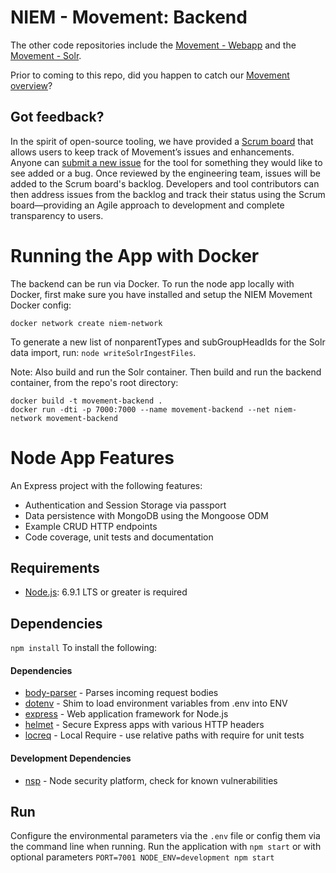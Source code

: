 NIEM - Movement: Backend
====================

The other code repositories include the [Movement - Webapp](https://github.com/NIEM/movement-frontend) and the [Movement - Solr](https://github.com/NIEM/movement-solr).

Prior to coming to this repo, did you happen to catch our [Movement overview](https://github.com/NIEM/Movement)?

## Got feedback? 
In the spirit of open-source tooling, we have provided a [Scrum board](https://github.com/NIEM/Movement/projects/1) that allows users to keep track of Movement’s issues and enhancements. Anyone can [submit a new issue](https://github.com/NIEM/Movement/issues) for the tool for something they would like to see added or a bug. Once reviewed by the engineering team, issues will be added to the Scrum board's backlog. Developers and tool contributors can then address issues from the backlog and track their status using the Scrum board—providing an Agile approach to development and complete transparency to users.

# Running the App with Docker

The backend can be run via Docker. To run the node app locally with Docker, first make sure you have installed and setup the NIEM Movement Docker config:
```
docker network create niem-network
```

To generate a new list of nonparentTypes and subGroupHeadIds for the Solr data import, run: `node writeSolrIngestFiles`.

Note: Also build and run the Solr container. Then build and run the backend container, from the repo's root directory:
```
docker build -t movement-backend .
docker run -dti -p 7000:7000 --name movement-backend --net niem-network movement-backend
```

# Node App Features

An Express project with the following features:

* Authentication and Session Storage via passport
* Data persistence with MongoDB using the Mongoose ODM
* Example CRUD HTTP endpoints
* Code coverage, unit tests and documentation

## Requirements
- [Node.js](http://nodejs.org/): 6.9.1 LTS or greater is required

## Dependencies
`npm install` To install the following:
#### Dependencies
  - [body-parser](https://github.com/expressjs/body-parser) - Parses incoming request bodies
  - [dotenv](https://github.com/bkeepers/dotenv) - Shim to load environment variables from .env into ENV
  - [express](https://expressjs.com/) - Web application framework for Node.js
  - [helmet](https://github.com/helmetjs/helmet) -  Secure Express apps with various HTTP headers
  - [locreq](https://github.com/sealcode/locreq) -  Local Require - use relative paths with require for unit tests

#### Development Dependencies
  - [nsp](https://github.com/nodesecurity/nsp) - Node security platform, check for known vulnerabilities

## Run
Configure the environmental parameters via the `.env` file or config them via the command line when running.
Run the application with `npm start` or with optional parameters `PORT=7001 NODE_ENV=development npm start`
